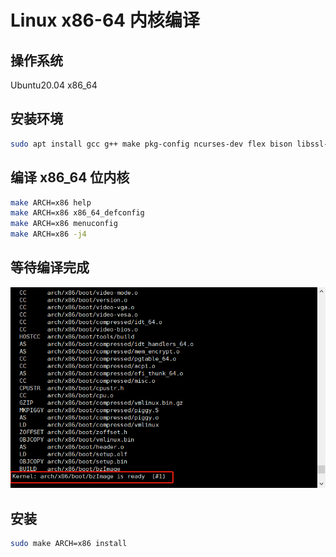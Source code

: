 #  Linux x86-64 内核编译

## 操作系统

Ubuntu20.04 x86_64



## 安装环境

```bash
sudo apt install gcc g++ make pkg-config ncurses-dev flex bison libssl-dev libelf-dev
```



## 编译 x86_64 位内核

```bash
make ARCH=x86 help
make ARCH=x86 x86_64_defconfig
make ARCH=x86 menuconfig
make ARCH=x86 -j4
```



## 等待编译完成

![01](img/003/01.png)



## 安装

```bash
sudo make ARCH=x86 install
```




